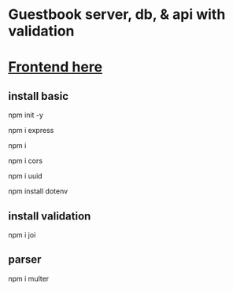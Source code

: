 # Guestbook server, db, & api with validation

# [Frontend here](https://github.com/MariaRiosNavarro/guestbook_frontend)

## install basic

npm init -y

npm i express

npm i

npm i cors

npm i uuid

npm install dotenv

## install validation

npm i joi

## parser

npm i multer

